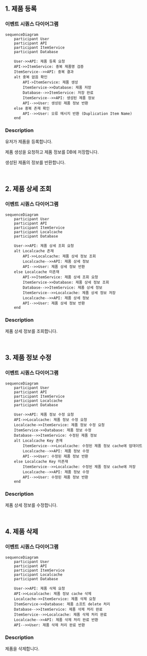 ## 1. 제품 등록

### 이벤트 시퀀스 다이어그램
```mermaid
sequenceDiagram
    participant User
    participant API
    participant ItemService
    participant Database
    
    User->>API: 제품 등록 요청
    API->>ItemService: 중복 제품명 검증
    ItemService-->>API: 중복 결과
    alt 중복 없음 확인
        API->ItemService: 제품 생성
        ItemService->>Database: 제품 저장
        Database-->>ItemService: 저장 완료
        ItemService-->>API: 생성된 제품 정보
        API-->>User: 생성된 제품 정보 반환
    else 중복 존재 확인
        API-->>User: 오류 메시지 반환 (Duplication Item Name)
    end
```

### Description

유저가 제품을 등록합니다.

제품 생성을 요청하고 제품 정보를 DB에 저장합니다.

생성된 제품의 정보를 반환합니다.

<br>

## 2. 제품 상세 조회

### 이벤트 시퀀스 다이어그램
```mermaid
sequenceDiagram
    participant User
    participant API
    participant ItemService
    participant Localcache
    participant Database
    
    User->>API: 제품 상세 조회 요청
    alt Localcache 존재
        API->>Localcache: 제품 상세 정보 조회
        Localcache-->>API: 제품 상세 정보
        API-->>User: 제품 상세 정보 반환
    else Localcache 미존재
        API->>ItemService: 제품 상세 조회 요청
        ItemService->>Database: 제품 상세 정보 조회
        Database-->>ItemService: 제품 상세 정보
        ItemService-->>Localcache: 제품 상세 정보 저장
        Localcache-->>API: 제품 상세 정보
        API-->>User: 제품 상세 정보 반환
    end
```

### Description

제품 상세 정보를 조회합니다.

<br>

## 3. 제품 정보 수정

### 이벤트 시퀀스 다이어그램
```mermaid
sequenceDiagram
    participant User
    participant API
    participant ItemService
    participant Localcache
    participant Database
    
    User->>API: 제품 정보 수정 요청
    API->>Localcache: 제품 정보 수정 요청
    Localcache->>ItemService: 제품 정보 수정 요청
    ItemService->>Database: 제품 정보 수정
    Database-->>ItemService: 수정된 제품 정보
    alt Localcache Key 존재
        ItemService-->>Localcache: 수정된 제품 정보 cache에 업데이트
        Localcache-->>API: 제품 정보 수정
        API-->>User: 수정된 제품 정보 반환
    else Localcache Key 미존재
        ItemService-->>Localcache: 수정된 제품 정보 cache에 저장
        Localcache-->>API: 제품 정보 수정
        API-->>User: 수정된 제품 정보 반환
    end 
```

### Description

제품 상세 정보를 수정합니다.

<br>

## 4. 제품 삭제

### 이벤트 시퀀스 다이어그램
```mermaid
sequenceDiagram
    participant User
    participant API
    participant ItemService
    participant Localcache
    participant Database
    
    User->>API: 제품 삭제 요청
    API->>Localcache: 제품 정보 cache 삭제
    Localcache->>ItemService: 제품 삭제 요청
    ItemService->>Database: 제품 소프트 delete 처리
    Database-->>ItemService: 제품 삭제 처리 완료
    ItemService-->>Localcache: 제품 삭제 처리 완료
    Localcache-->>API: 제품 삭제 처리 완료 반환
    API-->>User: 제품 삭제 처리 완료 반환
```

### Description

제품을 삭제합니다.

<br>
